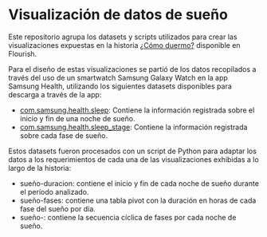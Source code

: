 # Visualización de datos de sueño

Este repositorio agrupa los datasets y scripts utilizados para crear las visualizaciones expuestas en la historia 
[¿Cómo duermo?](https://app.flourish.studio/story/1044906/preview/#slide-0) 
disponible en Flourish.

Para el diseño de estas visualizaciones se partió de los datos recopilados a través del uso de un smartwatch Samsung Galaxy Watch en la app Samsung Health,
utilizando los siguientes datasets disponibles para descarga a través de la app:
- [com.samsung.health.sleep](https://developer.samsung.com/health-server/server/partner-only/api-reference/data-types/sleep.html): Contiene la información registrada sobre el inicio y fin de una noche de sueño.
- [com.samsung.health.sleep_stage](https://developer.samsung.com/health-server/server/partner-only/api-reference/data-types/sleep-stage.html): Contiene la información registrada sobre cada fase de sueño.

Estos datasets fueron procesados con un script de Python para adaptar los datos a los requerimientos de cada una de las 
visualizaciones exhibidas a lo largo de la historia:
- sueño-duracion: contiene el inicio y fin de cada noche de sueño durante el período analizado.
- sueño-fases: contiene una tabla pivot con la duración en horas de cada fase del sueño por día.
- sueño-: contiene la secuencia cíclica de fases por cada noche de sueño.
